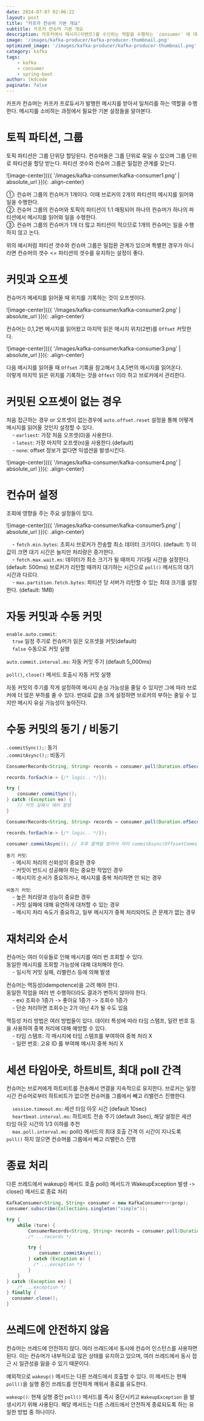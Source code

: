 ```yaml
---
date: 2024-07-07 02:06:22
layout: post
title: "카프카 컨슈머 기본 개요"
subtitle: 카프카 컨슈머 기본 개요
description: 카프카에서 메시지(이벤트)를 수신하는 역할을 수행하는 `consumer` 에 대해 간략하게 알아본다.
image: '/images/kafka-producer/kafka-producer-thumbnail.png'
optimized_image: '/images/kafka-producer/kafka-producer-thumbnail.png'
category: kafka
tags:
    - kafka
    - consumer
    - spring-boot
author: lkdcode
paginate: false
---
```


카프카 컨슈머는 카프카 프로듀서가 발행한 메시지를 받아서 일처리를 하는 역할을 수행한다. 메시지를 소비하는 과정에서 필요한 기본 설정들을 알아본다.

# 토픽 파티션, 그룹

토픽 파티션은 그룹 단위당 할당된다. 컨슈머들은 그룹 단위로 묶일 수 있으며 그룹 단위로 파티션을 할당 받는다. 파티션 갯수와 컨슈머 그룹은 밀접한 관계를 갖는다.  

![image-center]({{ '/images/kafka-consumer/kafka-consumer1.png' | absolute_url }}){: .align-center}

①: 컨슈머 그룹의 컨슈머가 1개이다. 이때 브로커의 2개의 파티션의 메시지를 읽어와 일을 수행한다.  
②: 컨슈머 그룹의 컨슈머와 토픽의 파티션이 1:1 매핑되어 하나의 컨슈머가 하나의 파티션에서 메시지를 읽어와 일을 수행한다.  
③: 컨슈머 그룹의 컨슈머가 1개 더 많고 파티션이 적으므로 1개의 컨슈머는 일을 수행하지 않고 논다.  

위의 예시처럼 파티션 갯수와 컨슈머 그룹은 밀접환 관계가 있으며 특별한 경우가 아니라면 컨슈머의 갯수 <= 파티션의 갯수를 유지하는 설정이 좋다.

# 커밋과 오프셋

컨슈머가 메세지를 읽어올 때 위치를 기록하는 것이 오프셋이다.

![image-center]({{ '/images/kafka-consumer/kafka-consumer2.png' | absolute_url }}){: .align-center}

컨슈머는 0,1,2번 메시지를 읽어왔고 마지막 읽은 메시지 위치(2번)를 `Offset` 커밋한다.

![image-center]({{ '/images/kafka-consumer/kafka-consumer3.png' | absolute_url }}){: .align-center}

다음 메시지를 읽어올 때 `Offset` 기록을 참고해서 3,4,5번의 메시지를 읽어온다.  
이렇게 마지막 읽은 위치를 기록하는 것을 `Offest` 이라 하고 브로커에서 관리한다.

# 커밋된 오프셋이 없는 경우

처음 접근하는 경우 or 오프셋이 없는경우에 `auto.offset.reset` 설정을 통해 어떻게 메시지를 읽어올 것인지 설정할 수 있다.  
&nbsp;&nbsp;&nbsp;&nbsp;- `earliest`: 가장 처음 오프셋(0)을 사용한다.  
&nbsp;&nbsp;&nbsp;&nbsp;- `latest`: 가장 마지막 오프셋(n)을 사용한다.(default)  
&nbsp;&nbsp;&nbsp;&nbsp;- `none`: offset 정보가 없다면 익셉션을 발생시킨다.  

![image-center]({{ '/images/kafka-consumer/kafka-consumer4.png' | absolute_url }}){: .align-center}

# 컨슈머 설정

조회에 영향을 주는 주요 설정들이 있다.  

![image-center]({{ '/images/kafka-consumer/kafka-consumer5.png' | absolute_url }}){: .align-center}

&nbsp;&nbsp;&nbsp;&nbsp;- `fetch.min.bytes`: 조회시 브로커가 전송할 최소 데이터 크기이다. (default: 1) 이 값이 크면 대기 시간은 늘지만 처리량은 증가한다.  
&nbsp;&nbsp;&nbsp;&nbsp;- `fetch.max.wait.ms`: 데이터가 최소 크기가 될 때까지 기다릴 시간을 설정한다. (default: 500ms) 브로커가 리턴할 때까지 대기하는 시간으로 `poll()` 메서드의 대기 시간과 다르다.  
&nbsp;&nbsp;&nbsp;&nbsp;- `max.partition.fetch.bytes`: 파티션 당 서버가 리턴할 수 있는 최대 크기를 설정한다. (default: 1MB)

# 자동 커밋과 수동 커밋

`enable.auto.commit`:  
&nbsp;&nbsp;&nbsp;&nbsp;`true` 일정 주기로 컨슈머가 읽은 오프셋을 커밋(default)  
&nbsp;&nbsp;&nbsp;&nbsp;`false` 수동으로 커밋 실행

`auto.commit.interval.ms`: 자동 커밋 주기 (default 5_000ms)  

`poll()`, `close()` 메서드 호출시 자동 커밋 실행

자동 커밋의 주기를 작게 설정하여 메시지 손실 가능성을 줄일 수 있지만 그에 따라 브로커에 더 많은 부하를 줄 수 있다. 반대로 값을 크게 설정하면 브로커의 부하는 줄일 수 있지만 메시지 유실 가능성이 높아진다.  

# 수동 커밋의 동기 / 비동기

`.commitSync();`: 동기  
`.commitAsync();`: 비동기  

```java
ConsumerRecords<String, String> records = consumer.poll(Duration.ofSeconds(1));

records.forEach(e-> {/* logic.. */});

try {
    consumer.commitSync();
} catch (Exception ex) {
    // 커밋 실패시 에러 발생
}
```

```java
ConsumerRecords<String, String> records = consumer.poll(Duration.ofSeconds(1));

records.forEach(e-> {/* logic.. */});

consumer.commitAsync(); // 추후 콜백을 받아서 처리 commitAsync(OffxsetCommitCallback callback)
```

`동기 커밋`:  
&nbsp;&nbsp;&nbsp;&nbsp;- 메시지 처리의 신뢰성이 중요한 경우  
&nbsp;&nbsp;&nbsp;&nbsp;- 커밋이 반드시 성공해야 하는 중요한 작업인 경우  
&nbsp;&nbsp;&nbsp;&nbsp;- 메시지의 순서가 중요하거나, 메시지를 중복 처리하면 안 되는 경우  

`비동기 커밋`:  
&nbsp;&nbsp;&nbsp;&nbsp;- 높은 처리량과 성능이 중요한 경우  
&nbsp;&nbsp;&nbsp;&nbsp;- 커밋 실패에 대해 유연하게 대처할 수 있는 경우  
&nbsp;&nbsp;&nbsp;&nbsp;- 메시지 처리 속도가 중요하고, 일부 메시지가 중복 처리되어도 큰 문제가 없는 경우   

# 재처리와 순서

컨슈머는 여러 이유들로 인해 메시지를 여러 번 조회할 수 있다.  
동일한 메시지를 조회할 가능성에 대해 대처해야 한다.  
&nbsp;&nbsp;&nbsp;&nbsp;- 일시적 커밋 실패, 리밸런스 등에 의해 발생  

컨슈머는 멱등성(idempotence)을 고려 해야 한다.  
동일한 작업을 여러 번 수행하더라도 결과가 변하지 않아야 한다.  
&nbsp;&nbsp;&nbsp;&nbsp;- ex) 조회수 1증가 -> 좋아요 1증가 -> 조회수 1증가  
&nbsp;&nbsp;&nbsp;&nbsp;- 단순 처리하면 조회수는 2가 아닌 4가 될 수도 있음  

멱등성 처리 방법은 여러 방법들이 있다. 데이터 특성에 따라 타임 스탬프, 일련 번호 등을 사용하여 중복 처리에 대해 예방할 수 있다.  
&nbsp;&nbsp;&nbsp;&nbsp;- 타임 스탬프: 각 메시지에 타임 스탬프를 부여하여 중복 처리 X  
&nbsp;&nbsp;&nbsp;&nbsp;- 일련 번호: 고유 ID 를 부여해 메시지 중복 처리 X  

# 세션 타임아웃, 하트비트, 최대 poll 간격

컨슈머는 브로커에게 하트비트를 전송해서 연결을 지속적으로 유지한다. 브로커는 일정 시간 컨슈머로부터 하트비트가 없으면 컨슈머를 그룹에서 빼고 리밸런스 진행한다.  

&nbsp;&nbsp;&nbsp;&nbsp;`session.timeout.ms`: 세션 타임 아웃 시간 (default 10sec)  
&nbsp;&nbsp;&nbsp;&nbsp;`heartbeat.interval.ms`: 하트비트 전송 주기 (default 3sec), 해당 설정은 세션 타임 아웃 시간의 1/3 이하를 추천  
&nbsp;&nbsp;&nbsp;&nbsp;`max.poll.interval.ms`: poll() 메서드의 최대 호출 간격 이 시간이 지나도록 `poll()` 하지 않으면 컨슈머를 그룹에서 빼고 리밸런스 진행  

# 종료 처리
다른 쓰레드에서 wakeup() 메서드 호출
 poll() 메서드가 WakeupException 발생 -> close() 메서드로 종료 처리

```java
KafkaConsumer<String, String> consumer = new KafkaConsumer<>(prop);
consumer.subscribe(Collections.singleton("simple"));

try {
    while (ture) {
        ConsumerRecords<String, String> records = consumer.poll(Duration.ofSecond(1)); // wakeup() 호출시 익셉션 발생!
        /* ...records */

        try {
            consumer.commitAsync();
        } catch (Exception e) {
          /* ...exception */
        }
    }
} catch (Exception ex) {
    /* ...exception */
} finally {
  consumer.close();
}
```

# 쓰레드에 안전하지 않음

컨슈머는 쓰레드에 안전하지 않다. 여러 쓰레드에서 동시에 컨슈머 인스턴스를 사용하면 된다. 이는 컨슈머가 내부적으로 많은 상태를 유지하고 있으며, 여러 쓰레드에서 동시 접근 시 일관성을 잃을 수 있기 때문이다.  

예외적으로 `wakeup()` 메서드는 다른 쓰레드에서 호출할 수 있다. 이 메서드는 현재 `poll()`을 실행 중인 쓰레드를 안전하게 깨워서 종료를 유도한다.

`wakeup()`: 현재 실행 중인 `poll()` 메서드를 즉시 중단시키고 `WakeupException` 을 발생시키기 위해 사용된다. 해당 메서드는 다른 스레드에서 안전하게 종료되도록 하는 유일한 방법 중 하나이다.  